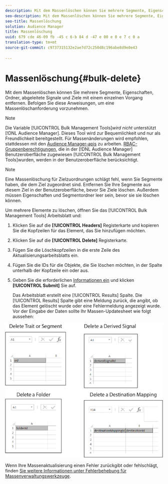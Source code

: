```yaml
---
description: Mit dem Massenlöschen können Sie mehrere Segmente, Eigenschaften, Ordner, abgeleitete Signale und Ziele mit einem einzelnen Vorgang entfernen. Befolgen Sie diese Anweisungen, um eine Massenlöschanforderung vorzunehmen.
seo-description: Mit dem Massenlöschen können Sie mehrere Segmente, Eigenschaften, Ordner, abgeleitete Signale und Ziele mit einem einzelnen Vorgang entfernen. Befolgen Sie diese Anweisungen, um eine Massenlöschanforderung vorzunehmen.
seo-title: Massenlöschung
solution: Audience Manager
title: Massenlöschung
uuid: 679 cde 46-09 fb -45 c 6-b 84 d -47 e 00 e 0 e 7 c 0 a
translation-type: tm+mt
source-git-commit: c9737315132e2ae7d72c250d8c196abe8d9e0e43

---
```



# Massenlöschung{#bulk-delete}

Mit dem Massenlöschen können Sie mehrere Segmente, Eigenschaften, Ordner, abgeleitete Signale und Ziele mit einem einzelnen Vorgang entfernen. Befolgen Sie diese Anweisungen, um eine Massenlöschanforderung vorzunehmen.

<!-- 

<p>t_bulk_delete.xml </p>

 -->

>[!NOTE]
>
>Die Variable [!UICONTROL Bulk Management Tools]*wird nicht* unterstützt [!DNL Audience Manager]. Dieses Tool wird zur Bequemlichkeit und nur als Freundlichkeit bereitgestellt. Für Massenänderungen wird empfohlen, stattdessen mit den [Audience Manager-apis](../../api/rest-api-main/aam-api-getting-started.md) zu arbeiten. [RBAC-Gruppenberechtigungen,](../../features/administration/administration-overview.md) die in der [!DNL Audience Manager] Benutzeroberfläche zugewiesen [!UICONTROL Bulk Management Tools]wurden, werden in der Benutzeroberfläche berücksichtigt.

>[!NOTE]
>
>Eine Massenlöschung für Zielzuordnungen schlägt fehl, wenn Sie Segmente haben, die dem Ziel zugeordnet sind. Entfernen Sie Ihre Segmente aus diesem Ziel in der Benutzeroberfläche, bevor Sie Ziele löschen. Außerdem müssen Eigenschaften und Segmentordner leer sein, bevor sie sie löschen können.

Um mehrere Elemente zu löschen, öffnen Sie das [!UICONTROL Bulk Management Tools] Arbeitsblatt und:

1. Klicken Sie auf die **[!UICONTROL Headers]** Registerkarte und kopieren Sie die Kopfzeilen für das Element, das Sie hinzufügen möchten.
2. Klicken Sie auf die **[!UICONTROL Delete]** Registerkarte.
3. Fügen Sie die Löschkopfzeilen in die erste Zeile des Aktualisierungsarbeitsblatts ein.
4. Fügen Sie die IDs für die Objekte, die Sie löschen möchten, in der Spalte unterhalb der Kopfzeile ein oder aus.
5. Geben Sie die erforderlichen [Informationen ein](../../reference/bulk-management-tools/bulk-management-intro.md#auth-reqs) und klicken **[!UICONTROL Submit]** Sie auf.

   Das Arbeitsblatt erstellt eine [!UICONTROL Results] Spalte. Die [!UICONTROL Results] Spalte gibt eine Meldung zurück, die angibt, ob das Element gelöscht wurde oder eine Fehlermeldung angezeigt wurde.
Vor der Eingabe der Daten sollte Ihr Massen-Updatesheet wie folgt aussehen:

![](assets/delete.png)

Wenn Ihre Massenaktualisierung einen Fehler zurückgibt oder fehlschlägt, finden [Sie weitere Informationen unter Fehlerbehebung für Massenverwaltungswerkzeuge](../../reference/bulk-management-tools/bulk-troubleshooting.md).
